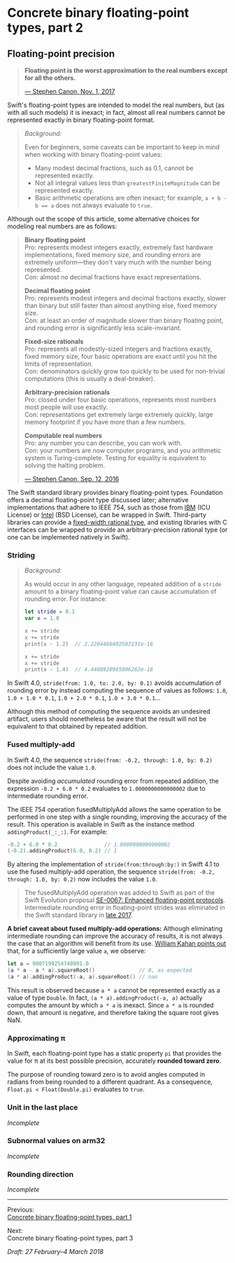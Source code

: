Concrete binary floating-point types, part 2
============================================

## Floating-point precision

> __Floating point is the worst approximation to the real numbers except for
> all the others.__
>
> [— Stephen Canon, Nov. 1, 2017][ref 12-1]

Swift's floating-point types are intended to model the real numbers, but (as
with all such models) it is inexact; in fact, almost all real numbers cannot be
represented exactly in binary floating-point format.

> _Background:_
>
> Even for beginners, some caveats can be important to keep in mind when working
> with binary floating-point values:
>
> * Many modest decimal fractions, such as 0.1, cannot be represented exactly.
> * Not all integral values less than `greatestFiniteMagnitude` can be
>   represented exactly.
> * Basic arithmetic operations are often inexact; for example, `a + b - b == a`
>   does not always evaluate to `true`.

Although out the scope of this article, some alternative choices for modeling
real numbers are as follows:

> __Binary floating point__  
> Pro: represents modest integers exactly, extremely fast hardware
> implementations, fixed memory size, and rounding errors are extremely
> uniform—they don't vary much with the number being represented.  
> Con: almost no decimal fractions have exact representations.
>
> __Decimal floating point__  
> Pro: represents modest integers and decimal fractions exactly, slower than
> binary but still faster than almost anything else, fixed memory size.  
> Con: at least an order of magnitude slower than binary floating point, and
> rounding error is significantly less scale-invariant.
>
> __Fixed-size rationals__  
> Pro: represents all modestly-sized integers and fractions exactly, fixed
> memory size, four basic operations are exact until you hit the limits of
> representation.  
> Con: denominators quickly grow too quickly to be used for non-trivial
> computations (this is usually a deal-breaker).
>
> __Arbitrary-precision rationals__  
> Pro: closed under four basic operations, represents most numbers most people
> will use exactly.  
> Con: representations get extremely large extremely quickly, large memory
> footprint if you have more than a few numbers.
>
> __Computable real numbers__  
> Pro: any number you can describe, you can work with.  
> Con: your numbers are now computer programs, and you arithmetic system is
> Turing-complete. Testing for equality is equivalent to solving the halting
> problem.
>
> [— Stephen Canon, Sep. 12, 2016][ref 12-2]

The Swift standard library provides binary floating-point types. Foundation
offers a decimal floating-point type discussed later; alternative
implementations that adhere to IEEE 754, such as those from [IBM][ref 12-3] (ICU
License) or [Intel][ref 12-4] (BSD License), can be wrapped in Swift.
Third-party libraries can provide a [fixed-width rational type][ref 12-5], and
existing libraries with C interfaces can be wrapped to provide an
arbitrary-precision rational type (or one can be implemented natively in Swift).

[ref 12-1]: https://forums.swift.org/t/rationalizing-floatingpoint-conformance-to-equatable/6861/82
[ref 12-2]: https://forums.swift.org/t/provide-native-decimal-data-type/4003/4
[ref 12-3]: http://speleotrove.com/decimal/decnumber.html
[ref 12-4]: http://www.netlib.org/misc/intel/
[ref 12-5]: https://github.com/xwu/NumericAnnex/blob/master/Sources/Rational.swift

### Striding

> _Background:_
>
> As would occur in any other language, repeated addition of a `stride` amount
> to a binary floating-point value can cause accumulation of rounding error. For
> instance:
> 
> ``` swift
> let stride = 0.1
> var x = 1.0
> 
> x += stride
> x += stride
> print(x - 1.2)  // 2.2204460492503131e-16
> 
> x += stride
> x += stride
> print(x - 1.4)  // 4.4408920985006262e-16
> ```

In Swift 4.0, `stride(from: 1.0, to: 2.0, by: 0.1)` avoids accumulation of
rounding error by instead computing the sequence of values as follows: `1.0`,
`1.0 + 1.0 * 0.1`, `1.0 + 2.0 * 0.1`, `1.0 + 3.0 * 0.1`...

Although this method of computing the sequence avoids an undesired artifact,
users should nonetheless be aware that the result will not be equivalent to that
obtained by repeated addition.

### Fused multiply-add

In Swift 4.0, the sequence `stride(from: -0.2, through: 1.0, by: 0.2)` does not
include the value `1.0`.

Despite avoiding _accumulated_ rounding error from repeated addition, the
expression `-0.2 + 6.0 * 0.2` evaluates to `1.0000000000000002` due to
intermediate rounding error.

The IEEE 754 operation fusedMultiplyAdd allows the same operation to be
performed in one step with a single rounding, improving the accuracy of the
result. This operation is available in Swift as the instance method
`addingProduct(_:_:)`. For example:

```swift
-0.2 + 6.0 * 0.2               // 1.0000000000000002
(-0.2).addingProduct(6.0, 0.2) // 1
```

By altering the implementation of `stride(from:through:by:)` in Swift 4.1 to
use the fused multiply-add operation, the sequence
`stride(from: -0.2, through: 1.0, by: 0.2)` now includes the value `1.0`.

> The fusedMultiplyAdd operation was added to Swift as part of the Swift
> Evolution proposal [SE-0067: Enhanced floating-point protocols][ref 11-9].
> Intermediate rounding error in floating-point strides was eliminated in the
> Swift standard library in [late 2017][ref 12-6].

__A brief caveat about fused multiply-add operations:__ Although eliminating
intermediate rounding can improve the accuracy of results, it is not always the
case that an algorithm will benefit from its use. [William Kahan points
out][ref 12-7] that, for a sufficiently large value `a`, we observe:

```swift
let a = 9007199254740991.0
(a * a - a * a).squareRoot()              // 0, as expected
(a * a).addingProduct(-a, a).squareRoot() // nan
```

This result is observed because `a * a` cannot be represented exactly as a value
of type `Double`. In fact, `(a * a).addingProduct(-a, a)` actually computes the
amount by which `a * a` is inexact. Since `a * a` is rounded down, that amount
is negative, and therefore taking the square root gives NaN.

[ref 11-9]: https://github.com/apple/swift-evolution/blob/master/proposals/0067-floating-point-protocols.md
[ref 12-6]: https://github.com/apple/swift/pull/13007
[ref 12-7]: https://people.eecs.berkeley.edu/~wkahan/ieee754status/ieee754.ps

### Approximating π

In Swift, each floating-point type has a static property `pi` that provides the
value for π at its best possible precision, accurately __rounded toward zero__.

The purpose of rounding toward zero is to avoid angles computed in radians
from being rounded to a different quadrant. As a consequence,
`Float.pi < Float(Double.pi)` evaluates to `true`.

### Unit in the last place

_Incomplete_

### Subnormal values on arm32

_Incomplete_

### Rounding direction

_Incomplete_

---

Previous:  
[Concrete binary floating-point types, part 1](fp-part-1.md)

Next:  
Concrete binary floating-point types, part 3

_Draft: 27 February–4 March 2018_
